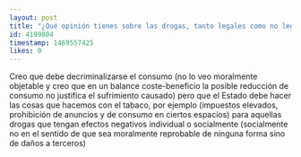 ```yaml
---
layout: post
title: "¿Qué opinión tienes sobre las drogas, tanto legales como no legales?"
id: 4199804
timestamp: 1469557425
likes: 0
---
```


 Creo que debe decriminalizarse el consumo (no lo veo moralmente objetable y creo que en un balance coste-beneficio la posible reducción de consumo no justifica el sufrimiento causado) pero que el Estado debe hacer las cosas que hacemos con el tabaco, por ejemplo (impuestos elevados, prohibición de anuncios y de consumo en ciertos espacios) para aquellas drogas que tengan efectos negativos individual o socialmente (socialmente no en el sentido de que sea moralmente reprobable de ninguna forma sino de daños a terceros)